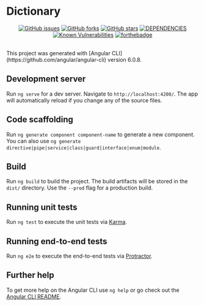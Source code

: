 # Dictionary
<p align="center">
  <a href="https://github.com/vivek1996/dictionary-app/issues"><img src="https://img.shields.io/github/issues/vivek1996/dictionary-app.svg?style=flat-square" alt="GitHub issues"></a>
  <a href="https://github.com/vivek1996/dictionary-app/network"><img src="https://img.shields.io/github/forks/vivek1996/dictionary-app.svg?style=flat-square" alt="GitHub forks"></a>
    <a href="https://github.com/vivek1996/dictionary-app/stargazers"><img src="https://img.shields.io/github/stars/vivek1996/dictionary-app.svg?style=flat-square" alt="GitHub stars"></a>
  <a href="https://david-dm.org/vivek1996/dictionary-app"><img src="https://david-dm.org/vivek1996/dictionary-app.svg" alt="DEPENDENCIES"></a>
  <a href="https://snyk.io/test/github/vivek1996/gity"><img src="https://snyk.io/test/github/vivek1996/gity/badge.svg?style=flat-square" alt="Known Vulnerabilities" data-canonical-src="https://snyk.io/test/github/vivek1996/gity" style="max-width:100%;"></a>
  <a href="https://david-dm.org/vivek1996/dictionary-app"><img src="https://forthebadge.com/images/badges/built-with-love.svg" alt="forthebadge"></a>
</p>
<br>
This project was generated with [Angular CLI](https://github.com/angular/angular-cli) version 6.0.8.

## Development server

Run `ng serve` for a dev server. Navigate to `http://localhost:4200/`. The app will automatically reload if you change any of the source files.

## Code scaffolding

Run `ng generate component component-name` to generate a new component. You can also use `ng generate directive|pipe|service|class|guard|interface|enum|module`.

## Build

Run `ng build` to build the project. The build artifacts will be stored in the `dist/` directory. Use the `--prod` flag for a production build.

## Running unit tests

Run `ng test` to execute the unit tests via [Karma](https://karma-runner.github.io).

## Running end-to-end tests

Run `ng e2e` to execute the end-to-end tests via [Protractor](http://www.protractortest.org/).

## Further help

To get more help on the Angular CLI use `ng help` or go check out the [Angular CLI README](https://github.com/angular/angular-cli/blob/master/README.md).

